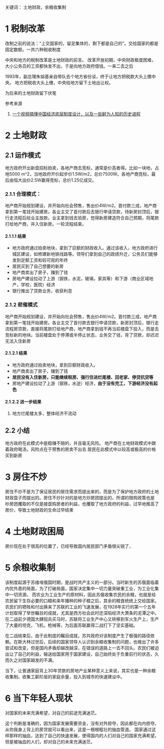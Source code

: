 关键词： 土地财政，余粮收集制
# 1 税制改革
改制之前的说法：“上交国家的，留足集体的，剩下都是自己的”。交给国家的都是固定数额。一共六种税收制度



中央和地方的税制改革是土地财政的前言。
改革开放初期，中央财政极度困难，大小公务员的工资都快发不出，于是向地方政府借钱。一来二去之后

1993年，副总理朱镕基亲自带队去个地方省份谈，终于让地方把税款大头上缴中央。
地方把税收大头上缴，中央给地方留下土地出让权。

为后来的土地财政留下伏笔

参考来源
1. [一个视频搞懂中国经济底层制度设计，以及一些鲜为人知的历史进程](https://www.bilibili.com/video/BV14G411p7Zh?spm_id_from=333.1007.top_right_bar_window_default_collection.content.click&vd_source=098a4a1f82f9710093952a6c9d3002e2)

# 2 土地财政

## 2.1 运作模式

地方政府开出新盘招标拍卖，各地产商去竞标，通常是价高者得。比如一块地，占地5000 m^2，当地政府开价起步价1.5W/m2，总价7500W。各地产商竞标，最后由恒大出价2.5W赢得竞标，总价1.25亿成交。
### 2.1.1 合理模式： 
地产商开始规划建设，并开始向社会预售，售出价4W/m2。首付款三成，地产商拿到第一笔钱开始建房。各业主交了首付款后去银行申请贷款，待新房封顶后，银行走流程后给业主放款。业主拿到钱去验房，觉得新房建造符合自己预期，将尾款打给地产商，并入住新房。一轮流程结束。
#### 2.1.1.1 结果
- 地方政府通过拍卖地块，拿到了巨额的财政收入。通过该收入，地方政府进行城区建设，如修建新地铁线路等。领导们拿到自己的政绩升迁，公务员们能够发到足额工资和较可观的年终
- 居民买到了自己想要的新房
- 地产商卖出了房子，赚到了钱
- 房地产建设拉动了上游（钢铁，水泥，玻璃，家具等）和下游（商业区域地产，学校，医院）经济
- 银行推出了贷款业务，收获利息

### 2.1.2 悲催模式
地产商开始规划建设，并开始向社会预售，售出价4W/m2。首付款三成，地产商拿到第一笔钱开始建房。各业主交了首付款去银行申请贷款，新房封顶后，银行走流程房贷款，直接将尾款打给地产商，地产商拿到钱不再当前楼盘下投入，而是去竞标新的地块。当前楼盘处于停滞或半停止状态，业务交了钱，背了贷款，却迟迟无法入住新房
#### 2.1.2.1 结果
- 地方政府通过拍卖地块，拿到巨额财政收入。
- 地产商卖出了房子，赚到了钱
- **居民没有入住新房，只能继续租房、强行住进烂尾楼、回老家、停贷抗贷等** 
- 房地产建设拉动了上游（钢铁，水逆）经济，**由于没有完工，下游经济没有起色**


#### 2.1.2.2 进一步结果
1. 地方烂尾楼太多，整体经济不流动
## 2.2 小结
地方政府在此模式中是稳赚不赔的，并且毫无风险。
地产商在土地财政模式中跟着政府喝汤，风险点在于预售的房卖不出去
居民在此模式中以较高或极高的价格买到新房


# 3 房住不炒
房住不炒不是为了保证居民的居住需求而提出来的，而是为了保护地方政府的土地财政盘子而提出的。房住不炒针对的是地方炒房团提出的，所谓的限购政策也是
吵房团攫取的不仅是接盘购房者的利益，也攫取了地方政府的利益，过早地推高了房价，导致土地财政的生命过早结束




# 4 土地财政困局
房价现在处于很高的位置了，已经导致国内居民部门矛盾很尖锐了，


# 5 余粮收集制
该制度起源于苏维埃俄国时期，是战时共产主义的一部分。当时新生的苏俄面临着内忧外患的局面，为了打破局面，国家决定集中一切力量突破重工业，为工业化集中一切资源。
而农业为工业生产的原材料，因此苏俄收集农民的余粮，也就是给农民留下生存必要的口粮和来年播种的种子粮之后，其余的粮食统统上交给国家。
农民们的牺牲和付出换来了苏联的工业的飞速发展，在1928年实行的第一个五年计划取得了举世瞩目的成就，尤其是西方社会此时还深陷经济大萧条的泥潭之中。在二战前夕德国大肆招兵买马时，苏联将工业生产中心又转移到军火生产上，生产了大量的坦克，飞机，枪械等，为后面苏联赢得二战打下了坚实基础。

在二战结束后，由于此制度的瞩目成就，苏共政府对该制度产生了极强的路径依赖。在斯大林过世后，后续的国家领导人认识到余粮收集制的问题，也做出了许多尝试和改变，但是国内矛盾却越改越深，在错误的道路上一去不回头。农民们被迫出让了自己的利益，输送给国家用于国家建设，自己始终处于负重前行的状态，久而久之对国家越发的不满。

当下，让普通家庭背上30年贷款的房地产业某种意义上来说，其实也是一种余粮收集制。收集工薪阶层的家庭余量，投入到城市的快速建设中。

# 6 当下年轻人现状
对国家的未来充满希望，对自己的前途充满迷茫。

这个判断是准确的，因为国家发展需要资金，没有对外掠夺，因此都在向内掠夺。从你我身上背上的房贷就可以看出来，这是一根根粗壮的抽血管道。
国家通过这样那样的抽血，达到了自己的快速发展，使得国内的人们对自己的国家充满希望。
但是被抽血的人们，却对自己的未来充满迷茫。

